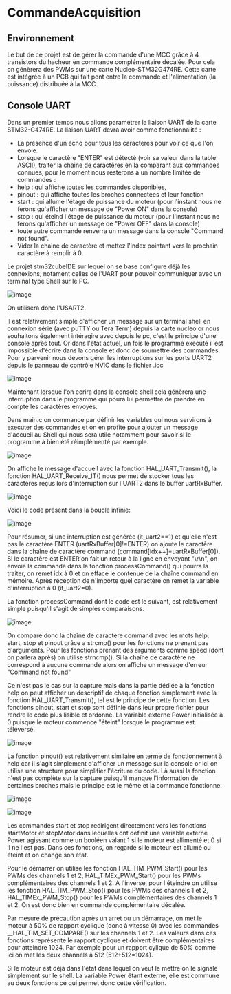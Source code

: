# CommandeAcquisition
## Environnement 

Le but de ce projet est de gérer la commande d'une MCC grâce à 4 transistors du hacheur en commande complémentaire décalée. Pour cela on génèrera des PWMs sur une carte Nucleo-STM32G474RE. Cette carte est intégrée à un PCB qui fait pont entre la commande et l'alimentation (la puissance) distribuée à la MCC.

## Console UART

Dans un premier temps nous allons paramétrer la liaison UART de la carte STM32-G474RE.
La liaison UART devra avoir comme fonctionnalité :
-   La présence d'un écho pour tous les caractères pour voir ce que l'on envoie.
-   Lorsque le caractère "ENTER" est détecté (voir sa valeur dans la table ASCII), traiter la chaine de caractères en la comparant aux commandes connues, pour le moment nous resterons à un nombre limitée de commandes :
-   help : qui affiche toutes les commandes disponibles,
-   pinout : qui affiche toutes les broches connectées et leur fonction  
-   start : qui allume l'étage de puissance du moteur (pour l'instant nous ne ferons qu'afficher un message de "Power ON" dans la console)  
-   stop : qui éteind l'étage de puissance du moteur (pour l'instant nous ne ferons qu'afficher un message de "Power OFF" dans la console)
-   toute autre commande renverra un message dans la console "Command not found".
-   Vider la chaine de caractère et mettez l'index pointant vers le prochain caractère à remplir à 0.

Le projet stm32cubeIDE sur lequel on se base configure déjà les connexions, notament celles de l'UART pour pouvoir communiquer avec un terminal type Shell sur le PC.

![image](https://github.com/ThierryJnn/CommandeAcquisition/assets/144686292/d1854832-a024-478c-bdf7-e82cbf9315c3)

On utilisera donc l'USART2.

Il est relativement simple d'afficher un message sur un terminal shell en connexion série (avec puTTY ou Tera Term) depuis la carte nucleo or nous souhaitons
également intéragire avec depuis le pc, c'est le principe d'une console après tout.
Or dans l'état actuel, un fois le programme executé il est impossible d'écrire dans la console et donc de soumettre des commandes.
Pour y parvenir nous devons gérer les interruptions sur les ports UART2 depuis le panneau de contrôle NVIC dans le fichier .ioc

![image](https://github.com/ThierryJnn/CommandeAcquisition/assets/144686292/73b41efb-5f0f-4394-8650-58b16d39e2df)

Maintenant lorsque l'on ecrira dans la console shell cela génèrera une interruption dans le programme qui poura lui permettre de prendre en compte les caractères envoyés.

Dans main.c on commance par définir les variables qui nous servirons à executer des commandes et on en profite pour ajouter un message d'accueil au Shell qui nous sera utile notamment pour savoir si le programme à bien été réimplémenté par exemple.

![image](https://github.com/ThierryJnn/CommandeAcquisition/assets/144686292/aaa5f0aa-3cb8-450b-b145-d89ee8ab19a2)

On affiche le message d'accueil avec la fonction HAL_UART_Transmit(), la fonction HAL_UART_Receive_IT() nous permet de stocker tous les caractères reçus lors d'interruption sur l'UART2 dans le buffer uartRxBuffer.

![image](https://github.com/ThierryJnn/CommandeAcquisition/assets/144686292/217868b4-267f-4b30-8010-d5a12f4d1ab3)

Voici le code présent dans la boucle infinie:

![image](https://github.com/ThierryJnn/CommandeAcquisition/assets/144686292/194977eb-22d1-4895-9551-93957defd865)

Pour résumer, si une interruption est générée (it_uart2==1) et qu'elle n'est pas le caractère ENTER (uartRxBuffer[0]!=ENTER) on ajoute le caractère dans la chaîne de caractère command (command[idx++]=uartRxBuffer[0]). Si le caractère est ENTER on fait un retour à la ligne en envoyant "\r\n", on envoie la commande dans la fonction processCommand() qui pourra la traiter, on remet idx à 0 et on efface le contenue de la chaîne command en mémoire.
Après réception de n'importe quel caractère on remet la variable d'interruption à 0 (it_uart2=0).

La fonction processCommand dont le code est le suivant, est relativement simple puisqu'il s'agit de simples comparaisons.

![image](https://github.com/ThierryJnn/CommandeAcquisition/assets/144686292/b08320f0-924c-403f-9d38-adc33f6ea744)

On compare donc la chaîne de caractère command avec les mots help, start, stop et pinout grâce a strcmp() pour les fonctions ne prenant pas d'arguments.
Pour les fonctions prenant des arguments comme speed (dont on parlera après) on utilise strncmp(). Si la chaîne de caractère ne correspond à aucune commande alors on affiche un message d'erreur "Command not found" 

Ce n'est pas le cas sur la capture mais dans la partie dédiée à la fonction help on peut afficher un descriptif de chaque fonction simplement avec la fonction HAL_UART_Transmit(), tel est le principe de cette fonction.
Les fonctions pinout, start et stop sont définie dans leur propre fichier pour rendre le code plus lisible et ordonné.
La variable externe Power initialisée à 0 puisque le moteur commence "éteint" lorsque le programme est téléversé.

![image](https://github.com/ThierryJnn/CommandeAcquisition/assets/144686292/93e42f79-8d59-436e-99eb-98d15e0ed222)

La fonction pinout() est relativement similaire en terme de fonctionnement à help car il s'agit simplement d'afficher un message sur la console or ici on utilise une structure pour simplifier l'écriture du code.
Là aussi la fonction n'est pas complète sur la capture puisqu'il manque l'information de certaines broches mais le principe est le même et la commande fonctionne.

![image](https://github.com/ThierryJnn/CommandeAcquisition/assets/144686292/82b136c2-766e-4465-a7af-b604677bf442)

![image](https://github.com/ThierryJnn/CommandeAcquisition/assets/144686292/250fecdb-2e7e-4ada-9503-aa6a9f2bcd6c)

Les commandes start et stop redirigent directement vers les fonctions startMotor et stopMotor dans lequelles ont définit une variable externe Power agissant comme un booléen valant 1 si le moteur est allimenté et 0 si il ne l'est pas. Dans ces fonctions, on regarde si le moteur est allumé ou éteint et on change son état.

Pour le démarrer on utilise les fonction HAL_TIM_PWM_Start() pour les PWMs des channels 1 et 2, HAL_TIMEx_PWM_Start() pour les PWMs complémentaires des channels 1 et 2.
A l'inverse, pour l'éteindre on utilise les fonction HAL_TIM_PWM_Stop() pour les PWMs des channels 1 et 2, HAL_TIMEx_PWM_Stop() pour les PWMs complémentaires des channels 1 et 2.
On est donc bien en commande complémentaire décalée. 

Par mesure de précaution après un arret ou un démarrage, on met le moteur à 50% de rapport cyclique (donc à vitesse 0) avec les commandes __HAL_TIM_SET_COMPARE() sur les channels 1 et 2.
Les valeurs dans ces fonctions représente le rapport cyclique et doivent être complémentaires pour atteindre 1024. Par exemple pour un rapport cylique de 50% comme ici on met les deux channels à 512 (512+512=1024).

Si le moteur est déjà dans l'état dans lequel on veut le mettre on le signale simplement sur le shell.
La variable Power étant externe, elle est commune au deux fonctions ce qui permet donc cette vérification.

